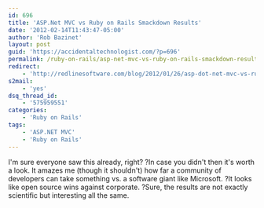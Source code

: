 ```yaml
---
id: 696
title: 'ASP.Net MVC vs Ruby on Rails Smackdown Results'
date: '2012-02-14T11:43:47-05:00'
author: 'Rob Bazinet'
layout: post
guid: 'https://accidentaltechnologist.com/?p=696'
permalink: /ruby-on-rails/asp-net-mvc-vs-ruby-on-rails-smackdown-results/
redirect:
    - 'http://redlinesoftware.com/blog/2012/01/26/asp-dot-net-mvc-vs-ruby-on-rails-smackdown-results/'
s2mail:
    - 'yes'
dsq_thread_id:
    - '575959551'
categories:
    - 'Ruby on Rails'
tags:
    - 'ASP.NET MVC'
    - 'Ruby on Rails'
---
```


I'm sure everyone saw this already, right? ?In case you didn't then it's worth a look. It amazes me (though it shouldn't) how far a community of developers can take something vs. a software giant like Microsoft. ?It looks like open source wins against corporate. ?Sure, the results are not exactly scientific but interesting all the same.